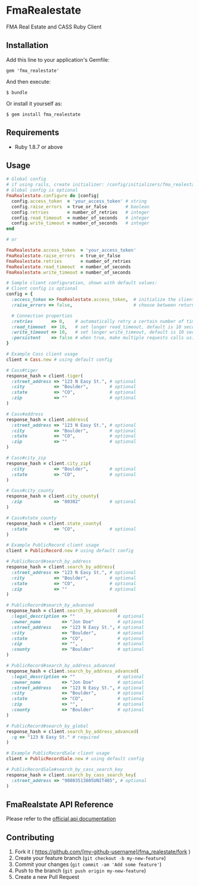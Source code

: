 # FmaRealestate

FMA Real Estate and CASS Ruby Client

## Installation

Add this line to your application's Gemfile:

    gem 'fma_realestate'

And then execute:

    $ bundle

Or install it yourself as:

    $ gem install fma_realestate

## Requirements

* Ruby 1.8.7 or above

## Usage

```ruby
# Global config
# if using rails, create initializer: /config/initializers/fma_realestate.rb
# Global config is optional
FmaRealestate.configure do |config|
  config.access_token  = 'your_access_token' # string
  config.raise_errors  = true_or_false       # boolean
  config.retries       = number_of_retries   # integer
  config.read_timeout  = number_of_seconds   # integer
  config.write_timeout = number_of_seconds   # integer
end

# or

FmaRealestate.access_token  = 'your_access_token'
FmaRealestate.raise_errors  = true_or_false
FmaRealestate.retries       = number_of_retries
FmaRealestate.read_timeout  = number_of_seconds
FmaRealestate.write_timeout = number_of_seconds
```

```ruby
# Sample client configuration, shown with default values:
# Client config is optional
config = {
  :access_token => FmaRealestate.access_token,  # initialize the client with an access token
  :raise_errors => false,                       # choose between returning false or raising a proper exception when API calls fails

  # Connection properties
  :retries       => 0,    # automatically retry a certain number of times before returning
  :read_timeout  => 10,   # set longer read_timeout, default is 10 seconds
  :write_timeout => 10,   # set longer write_timeout, default is 10 seconds
  :persistent    => false # when true, make multiple requests calls using a single persistent connection. Use +close_connection+ method on the client to manually clean up sockets
}
```

```ruby
# Example Cass client usage
client = Cass.new # using default config

# Cass#tiger
response_hash = client.tiger(
  :street_address => "123 N Easy St.", # optional
  :city           => "Boulder",        # optional
  :state          => "CO",             # optional
  :zip            => ""                # optional
)

# Cass#address
response_hash = client.address(
  :street_address => "123 N Easy St.", # optional
  :city           => "Boulder",        # optional
  :state          => "CO",             # optional
  :zip            => ""                # optional
)

# Cass#city_zip
response_hash = client.city_zip(
  :city           => "Boulder",        # optional
  :state          => "CO",             # optional
)

# Cass#city_county
response_hash = client.city_county(
  :zip            => "80302"           # optional
)

# Cass#state_county
response_hash = client.state_county(
  :state          => "CO",             # optional
)
```

```ruby
# Example PublicRecord client usage
client = PublicRecord.new # using default config

# PublicRecord#search_by_address
response_hash = client.search_by_address(
  :street_address => "123 N Easy St.", # optional
  :city           => "Boulder",        # optional
  :state          => "CO",             # optional
  :zip            => ""                # optional
)

# PublicRecord#search_by_advanced
response_hash = client.search_by_advanced(
  :legal_description => ""                # optional
  :owner_name        => "Jon Doe"         # optional
  :street_address    => "123 N Easy St.", # optional
  :city              => "Boulder",        # optional
  :state             => "CO",             # optional
  :zip               => "",               # optional
  :county            => "Boulder"         # optional
)

# PublicRecord#search_by_address_advanced
response_hash = client.search_by_address_advanced(
  :legal_description => ""                # optional
  :owner_name        => "Jon Doe"         # optional
  :street_address    => "123 N Easy St.", # optional
  :city              => "Boulder",        # optional
  :state             => "CO",             # optional
  :zip               => "",               # optional
  :county            => "Boulder"         # optional
)

# PublicRecord#search_by_global
response_hash = client.search_by_address_advanced(
  :q => "123 N Easy St." # required
)
```

```ruby
# Example PublicRecordSale client usage
client = PublicRecordSale.new # using default config

# PublicRecordSale#search_by_cass_search_key
response_hash = client.search_by_cass_search_key(
  :street_address => "90803513805UNIT405", # optional
)
```

## FmaRealstate API Reference
Please refer to the <a href="http://realestate.firstmoversadvantage.com/api_documentation" target="_blank">official api documentation</a>

## Contributing

1. Fork it ( https://github.com/[my-github-username]/fma_realestate/fork )
2. Create your feature branch (`git checkout -b my-new-feature`)
3. Commit your changes (`git commit -am 'Add some feature'`)
4. Push to the branch (`git push origin my-new-feature`)
5. Create a new Pull Request
